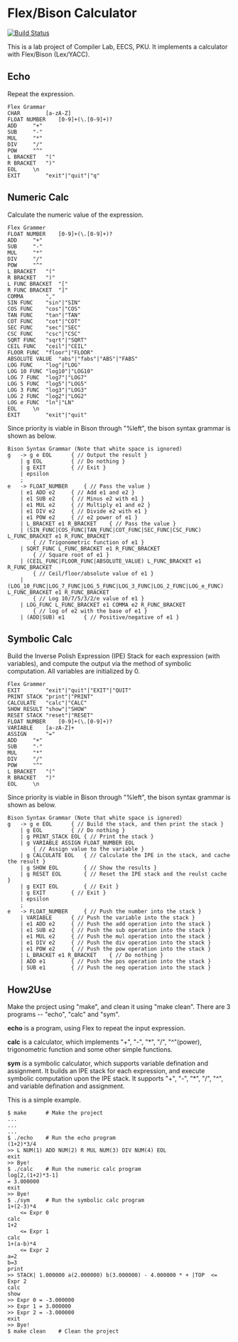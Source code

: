 # Flex/Bison Calculator

[![Build Status](https://travis-ci.org/LC-John/Flex-Bison-Calculator.svg?branch=master)](https://travis-ci.org/LC-John/Flex-Bison-Calculator)

This is a lab project of Compiler Lab, EECS, PKU.
It implements a calculator with Flex/Bison (Lex/YACC).

## Echo

Repeat the expression.

```
Flex Grammar
CHAR		[a-zA-Z]
FLOAT NUMBER	[0-9]+(\.[0-9]+)?
ADD		"+"
SUB		"-"
MUL		"*"
DIV		"/"
POW		"^"
L BRACKET	"("
R BRACKET	")"
EOL		\n
EXIT		"exit"|"quit"|"q"
```

## Numeric Calc

Calculate the numeric value of the expression.

```
Flex Grammer
FLOAT NUMBER	[0-9]+(\.[0-9]+)?
ADD		"+"
SUB		"-"
MUL		"*"
DIV		"/"
POW		"^"
L BRACKET	"("
R BRACKET	")"
L FUNC BRACKET	"["
R FUNC BRACKET	"]"
COMMA		","
SIN FUNC	"sin"|"SIN"
COS FUNC	"cos"|"COS"
TAN FUNC	"tan"|"TAN"
COT FUNC	"cot"|"COT"
SEC FUNC	"sec"|"SEC"
CSC FUNC	"csc"|"CSC"
SQRT FUNC 	"sqrt"|"SQRT"
CEIL FUNC	"ceil"|"CEIL"
FLOOR FUNC	"floor"|"FLOOR"
ABSOLUTE VALUE	"abs"|"fabs"|"ABS"|"FABS"
LOG FUNC	"log"|"LOG"
LOG 10 FUNC	"log10"|"LOG10"
LOG 7 FUNC	"log7"|"LOG7"
LOG 5 FUNC	"log5"|"LOG5"
LOG 3 FUNC	"log3"|"LOG3"
LOG 2 FUNC	"log2"|"LOG2"
LOG e FUNC	"ln"|"LN"
EOL		\n
EXIT		"exit"|"quit"
```

Since priority is viable in Bison through "%left", the bison syntax grammar is shown as below.

```
Bison Syntax Grammar (Note that white space is ignored)
g	-> g e EOL		{ // Output the result }
	| g EOL 		{ // Do nothing }
	| g EXIT 		{ // Exit }
	| epsilon
	;
e	-> FLOAT_NUMBER		{ // Pass the value }
	| e1 ADD e2		{ // Add e1 and e2 }
	| e1 SUB e2		{ // Minus e2 with e1 }
	| e1 MUL e2		{ // Multiply e1 and e2 }
	| e1 DIV e2		{ // Divide e2 with e1 }
	| e1 POW e2		{ // e2 power of e1 }
	| L_BRACKET e1 R_BRACKET	{ // Pass the value }
	| (SIN_FUNC|COS_FUNC|TAN_FUNC|COT_FUNC|SEC_FUNC|CSC_FUNC) L_FUNC_BRACKET e1 R_FUNC_BRACKET
		{ // Trigonometric function of e1 }
	| SQRT_FUNC L_FUNC_BRACKET e1 R_FUNC_BRACKET
		{ // Square root of e1 }
	| (CEIL_FUNC|FLOOR_FUNC|ABSOLUTE_VALUE) L_FUNC_BRACKET e1 R_FUNC_BRACKET
		{ // Ceil/floor/absolute value of e1 }
	| (LOG_10_FUNC|LOG_7_FUNC|LOG_5_FUNC|LOG_3_FUNC|LOG_2_FUNC|LOG_e_FUNC) L_FUNC_BRACKET e1 R_FUNC_BRACKET
		{ // Log 10/7/5/3/2/e value of e1 }
	| LOG_FUNC L_FUNC_BRACKET e1 COMMA e2 R_FUNC_BRACKET
		{ // log of e2 with the base of e1 }
	| (ADD|SUB) e1		{ // Positive/negative of e1 }
```
## Symbolic Calc

Build the Inverse Polish Expression (IPE) Stack for each expression (with variables), and compute the output via the method of symbolic computation. All variables are initialized by 0.

```
Flex Grammer
EXIT		"exit"|"quit"|"EXIT"|"QUIT"
PRINT STACK	"print"|"PRINT"
CALCULATE	"calc"|"CALC"
SHOW RESULT	"show"|"SHOW"
RESET STACK	"reset"|"RESET"
FLOAT NUMBER	[0-9]+(\.[0-9]+)?
VARIABLE	[a-zA-Z]+
ASSIGN		"="
ADD		"+"
SUB		"-"
MUL		"*"
DIV		"/"
POW		"^"
L BRACKET	"("
R BRACKET	")"
EOL		\n
```

Since priority is viable in Bison through "%left", the bison syntax grammar is shown as below.

```
Bison Syntax Grammar (Note that white space is ignored)
g	-> g e EOL		{ // Build the stack, and then print the stack }
	| g EOL 		{ // Do nothing }
	| g PRINT_STACK EOL	{ // Print the stack }
	| g VARIABLE ASSIGN FLOAT_NUMBER EOL
		{ // Assign value to the variable }
	| g CALCULATE EOL	{ // Calculate the IPE in the stack, and cache the result }
	| g SHOW EOL		{ // Show the results }
	| g RESET EOL		{ // Reset the IPE stack and the reulst cache }
	| g EXIT EOL		{ // Exit }
	| g EXIT 		{ // Exit }
	| epsilon
	;
e	-> FLOAT_NUMBER		{ // Push the number into the stack }
	| VARIABLE		{ // Push the variable into the stack }
	| e1 ADD e2		{ // Push the add operation into the stack }
	| e1 SUB e2		{ // Push the sub operation into the stack }
	| e1 MUL e2		{ // Push the mul operation into the stack }
	| e1 DIV e2		{ // Push the div operation into the stack }
	| e1 POW e2		{ // Push the pow operation into the stack }
	| L_BRACKET e1 R_BRACKET	{ // Do nothing }
	| ADD e1		{ // Push the pos operation into the stack }
	| SUB e1		{ // Push the neg operation into the stack }
```

## How2Use

Make the project using "make", and clean it using "make clean".
There are 3 programs -- "echo", "calc" and "sym".

**echo** is a program, using Flex to repeat the input expression.

**calc** is a calculator, which implements "+", "-", "*", "/", "^"(power), trigonometric function and some other simple functions.

**sym** is a symbolic calculator, which supports variable defination and assignment. It builds an IPE stack for each expression, and execute symbolic computation upon the IPE stack. It supports "+", "-", "*", "/", "^", and variable defination and assignment.

This is a simple example.

```
$ make		# Make the project
...
...
...
$ ./echo	# Run the echo program
(1+2)*3/4
>> L NUM(1) ADD NUM(2) R MUL NUM(3) DIV NUM(4) EOL
exit
>> Bye!
$ ./calc	# Run the numeric calc program
log[2,(1+2)*3-1]
= 3.000000
exit
>> Bye!
$ ./sym		# Run the symbolic calc program
1+(2-3)*4
	<= Expr 0
calc
1+2
	<= Expr 1
calc
1+(a-b)*4
	<= Expr 2
a=2
b=3
print
>> STACK| 1.000000 a(2.000000) b(3.000000) - 4.000000 * + |TOP	<= Expr 2
calc
show
>> Expr 0 = -3.000000
>> Expr 1 = 3.000000
>> Expr 2 = -3.000000
exit
>> Bye!
$ make clean	# Clean the project
```
